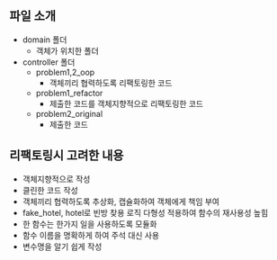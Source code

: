 ## 파일 소개
- domain 폴더
  - 객체가 위치한 폴더
- controller 폴더
  - problem1,2_oop
    - 객체끼리 협력하도록 리팩토링한 코드
  - problem1_refactor
    - 제출한 코드를 객체지향적으로 리팩토링한 코드
  - problem2_original
    - 제출한 코드

## 리팩토링시 고려한 내용
- 객체지향적으로 작성
- 클린한 코드 작성
- 객체끼리 협력하도록 추상화, 캡슐화하여 객체에게 책임 부여
- fake_hotel, hotel로 빈방 찾용 로직 다형성 적용하여 함수의 재사용성 높힘
- 한 함수는 한가지 일을 사용하도록 모듈화
- 함수 이름을 명확하게 하여 주석 대신 사용
- 변수명을 알기 쉽게 작성
